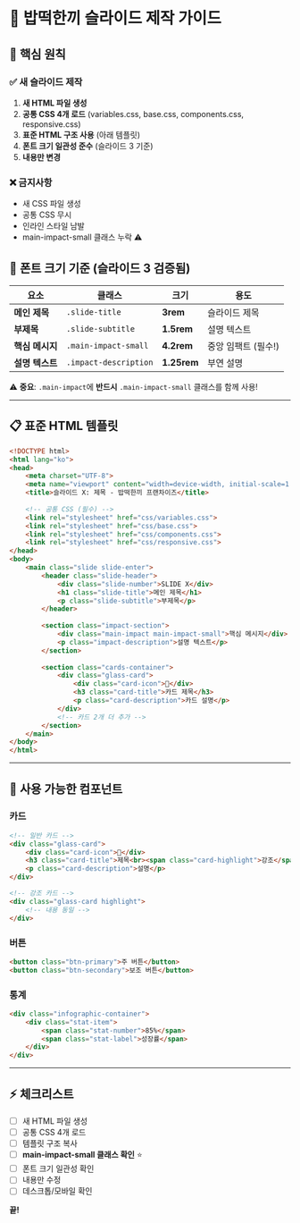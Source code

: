 # 🎨 밥떡한끼 슬라이드 제작 가이드

## 🚨 **핵심 원칙**

### ✅ **새 슬라이드 제작**
1. **새 HTML 파일 생성**
2. **공통 CSS 4개 로드** (variables.css, base.css, components.css, responsive.css)  
3. **표준 HTML 구조 사용** (아래 템플릿)
4. **폰트 크기 일관성 준수** (슬라이드 3 기준)
5. **내용만 변경**

### ❌ **금지사항**
- 새 CSS 파일 생성
- 공통 CSS 무시
- 인라인 스타일 남발
- main-impact-small 클래스 누락 ⚠️

## 📏 **폰트 크기 기준 (슬라이드 3 검증됨)**

| 요소 | 클래스 | 크기 | 용도 |
|------|--------|------|------|
| **메인 제목** | `.slide-title` | **3rem** | 슬라이드 제목 |
| **부제목** | `.slide-subtitle` | **1.5rem** | 설명 텍스트 |
| **핵심 메시지** | `.main-impact-small` | **4.2rem** | 중앙 임팩트 (필수!) |
| **설명 텍스트** | `.impact-description` | **1.25rem** | 부연 설명 |

⚠️ **중요**: `.main-impact`에 **반드시** `.main-impact-small` 클래스를 함께 사용!

---

## 📋 **표준 HTML 템플릿**

```html
<!DOCTYPE html>
<html lang="ko">
<head>
    <meta charset="UTF-8">
    <meta name="viewport" content="width=device-width, initial-scale=1.0">
    <title>슬라이드 X: 제목 - 밥떡한끼 프랜차이즈</title>
    
    <!-- 공통 CSS (필수) -->
    <link rel="stylesheet" href="css/variables.css">
    <link rel="stylesheet" href="css/base.css">
    <link rel="stylesheet" href="css/components.css">
    <link rel="stylesheet" href="css/responsive.css">
</head>
<body>
    <main class="slide slide-enter">
        <header class="slide-header">
            <div class="slide-number">SLIDE X</div>
            <h1 class="slide-title">메인 제목</h1>
            <p class="slide-subtitle">부제목</p>
        </header>
        
        <section class="impact-section">
            <div class="main-impact main-impact-small">핵심 메시지</div>
            <p class="impact-description">설명 텍스트</p>
        </section>
        
        <section class="cards-container">
            <div class="glass-card">
                <div class="card-icon">🎯</div>
                <h3 class="card-title">카드 제목</h3>
                <p class="card-description">카드 설명</p>
            </div>
            <!-- 카드 2개 더 추가 -->
        </section>
    </main>
</body>
</html>
```

---

## 🧩 **사용 가능한 컴포넌트**

### **카드**
```html
<!-- 일반 카드 -->
<div class="glass-card">
    <div class="card-icon">🎯</div>
    <h3 class="card-title">제목<br><span class="card-highlight">강조</span></h3>
    <p class="card-description">설명</p>
</div>

<!-- 강조 카드 -->
<div class="glass-card highlight">
    <!-- 내용 동일 -->
</div>
```

### **버튼**
```html
<button class="btn-primary">주 버튼</button>
<button class="btn-secondary">보조 버튼</button>
```

### **통계**
```html
<div class="infographic-container">
    <div class="stat-item">
        <span class="stat-number">85%</span>
        <span class="stat-label">성장률</span>
    </div>
</div>
```

---

## ⚡ **체크리스트**

- [ ] 새 HTML 파일 생성
- [ ] 공통 CSS 4개 로드
- [ ] 템플릿 구조 복사
- [ ] **main-impact-small 클래스 확인** ⭐
- [ ] 폰트 크기 일관성 확인
- [ ] 내용만 수정
- [ ] 데스크톱/모바일 확인

**끝!**